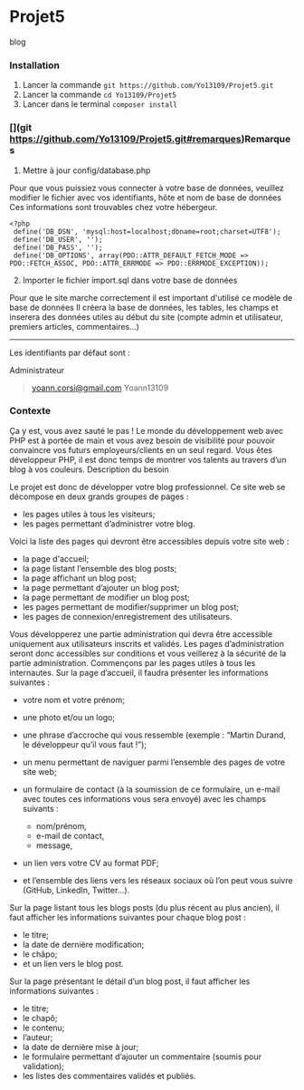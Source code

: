 # Projet5
blog
### Installation

1.  Lancer la commande  `git https://github.com/Yo13109/Projet5.git`
2.  Lancer la commande  `cd Yo13109/Projet5`
3.  Lancer dans le terminal  `composer install`

### [](git https://github.com/Yo13109/Projet5.git#remarques)Remarques

1.  Mettre à jour config/database.php

Pour que vous puissiez vous connecter à votre base de données, veuillez modifier le fichier avec vos identifiants, hôte et nom de base de données Ces informations sont trouvables chez votre hébergeur.

```
<?php
 define('DB_DSN', 'mysql:host=localhost;dbname=root;charset=UTF8');
 define('DB_USER', '');
 define('DB_PASS', '');
 define('DB_OPTIONS', array(PDO::ATTR_DEFAULT_FETCH_MODE => PDO::FETCH_ASSOC, PDO::ATTR_ERRMODE => PDO::ERRMODE_EXCEPTION));

```



2.  Importer le fichier import.sql dans votre base de données

Pour que le site marche correctement il est important d'utilisé ce modèle de base de données Il créera la base de données, les tables, les champs et inserera des données utiles au début du site (compte admin et utilisateur, premiers articles, commentaires...)

----------


Les identifiants par défaut sont :

Administrateur

> [yoann.corsi@gmail.com](mailto:yoann.corsi@gmail.com)  Yoann13109

### Contexte

Ça y est, vous avez sauté le pas ! Le monde du développement web avec PHP est à portée de main et vous avez besoin de visibilité pour pouvoir convaincre vos futurs employeurs/clients en un seul regard. Vous êtes développeur PHP, il est donc temps de montrer vos talents au travers d’un blog à vos couleurs. Description du besoin

Le projet est donc de développer votre blog professionnel. Ce site web se décompose en deux grands groupes de pages :

-   les pages utiles à tous les visiteurs;
-   les pages permettant d’administrer votre blog.

Voici la liste des pages qui devront être accessibles depuis votre site web :

-   la page d'accueil;
-   la page listant l’ensemble des blog posts;
-   la page affichant un blog post;
-   la page permettant d’ajouter un blog post;
-   la page permettant de modifier un blog post;
-   les pages permettant de modifier/supprimer un blog post;
-   les pages de connexion/enregistrement des utilisateurs.

Vous développerez une partie administration qui devra être accessible uniquement aux utilisateurs inscrits et validés. Les pages d’administration seront donc accessibles sur conditions et vous veillerez à la sécurité de la partie administration. Commençons par les pages utiles à tous les internautes. Sur la page d’accueil, il faudra présenter les informations suivantes :

-   votre nom et votre prénom;
    
-   une photo et/ou un logo;
    
-   une phrase d’accroche qui vous ressemble (exemple : “Martin Durand, le développeur qu’il vous faut !”);
    
-   un menu permettant de naviguer parmi l’ensemble des pages de votre site web;
    
-   un formulaire de contact (à la soumission de ce formulaire, un e-mail avec toutes ces informations vous sera envoyé) avec les champs suivants :
    
    -   nom/prénom,
    -   e-mail de contact,
    -   message,
-   un lien vers votre CV au format PDF;
    
-   et l’ensemble des liens vers les réseaux sociaux où l’on peut vous suivre (GitHub, LinkedIn, Twitter…).
    

Sur la page listant tous les blogs posts (du plus récent au plus ancien), il faut afficher les informations suivantes pour chaque blog post :

-   le titre;
-   la date de dernière modification;
-   le châpo;
-   et un lien vers le blog post.

Sur la page présentant le détail d’un blog post, il faut afficher les informations suivantes :

-   le titre;
-   le chapô;
-   le contenu;
-   l’auteur;
-   la date de dernière mise à jour;
-   le formulaire permettant d’ajouter un commentaire (soumis pour validation);
-   les listes des commentaires validés et publiés.
